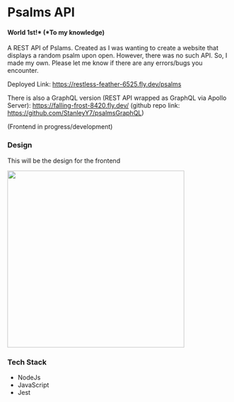 # Psalms API

#### World 1st!* (*To my knowledge)

A REST API of Pslams. Created as I was wanting to create a website that displays a random psalm upon open. However, there was no such API. So, I made my own.  Please let me know if there are any errors/bugs you encounter.

Deployed Link: https://restless-feather-6525.fly.dev/psalms

There is also a GraphQL version (REST API wrapped as GraphQL via Apollo Server): https://falling-frost-8420.fly.dev/ (github repo link: https://github.com/StanleyY7/psalmsGraphQL)

(Frontend in progress/development)

### Design

This will be the design for the frontend

<img src="https://github.com/StanleyY7/design-wireframes/assets/119549394/6be7ed66-1260-448b-92fa-9b280c484fc8" width="400px" />

### Tech Stack

- NodeJs
- JavaScript
- Jest
